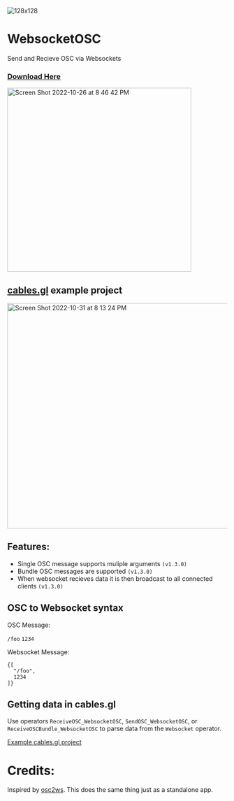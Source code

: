 ![128x128](https://user-images.githubusercontent.com/70780576/198192975-0566f616-64e9-49d2-ae14-74e4e7bb0574.png)

# WebsocketOSC
Send and Recieve OSC via Websockets

### [Download Here](https://github.com/jshea2/WebsocketOSC/releases)

<img width="421" alt="Screen Shot 2022-10-26 at 8 46 42 PM" src="https://user-images.githubusercontent.com/70780576/198193033-a9c5f42b-6dba-4a1d-b6f7-7d033230121e.png">


## [cables.gl](https://cables.gl/p/2iVGMg) example project
<img width="516" alt="Screen Shot 2022-10-31 at 8 13 24 PM" src="https://user-images.githubusercontent.com/70780576/199154079-7d9894cc-c070-41e9-88c0-f03442c4f23e.png">

## Features:
- Single OSC message supports muliple arguments `(v1.3.0)`
- Bundle OSC messages are supported `(v1.3.0)`
- When websocket recieves data it is then broadcast to all connected clients `(v1.3.0)`


## OSC to Websocket syntax

OSC Message:

`/foo` `1234`


Websocket Message:

```
{[
  "/foo",
  1234
]}
```

## Getting data in cables.gl

Use operators `ReceiveOSC_WebsocketOSC`, `SendOSC_WebsocketOSC`, or `ReceiveOSCBundle_WebsocketOSC` to parse data from the `Websocket` operator.

[Example cables.gl project](https://cables.gl/p/2iVGMg)


# Credits:
Inspired by [osc2ws](https://github.com/pandrr/osc2ws). This does the same thing just as a standalone app.
